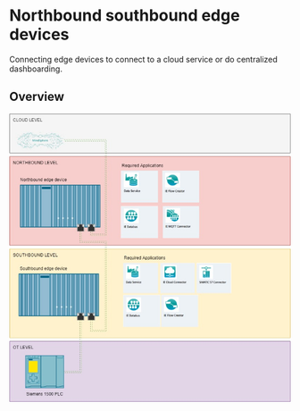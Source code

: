 # Northbound southbound edge devices
Connecting edge devices to connect to a cloud service or do centralized dashboarding.

## Overview
![Overview](files/northBoundSouthbound.jpg)